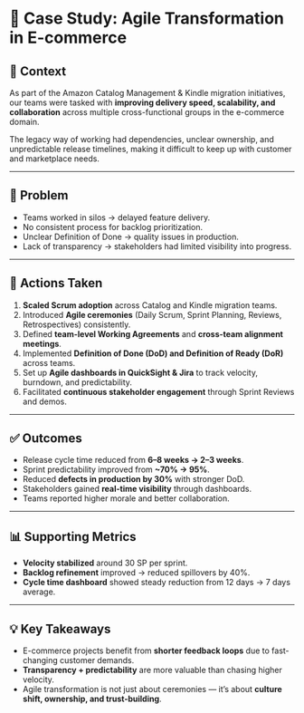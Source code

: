 # 🛒 Case Study: Agile Transformation in E-commerce

## 🎯 Context
As part of the Amazon Catalog Management & Kindle migration initiatives, our teams were tasked with **improving delivery speed, scalability, and collaboration** across multiple cross-functional groups in the e-commerce domain.  

The legacy way of working had dependencies, unclear ownership, and unpredictable release timelines, making it difficult to keep up with customer and marketplace needs.  

---

## 🚩 Problem
- Teams worked in silos → delayed feature delivery.  
- No consistent process for backlog prioritization.  
- Unclear Definition of Done → quality issues in production.  
- Lack of transparency → stakeholders had limited visibility into progress.  

---

## 🔧 Actions Taken
1. **Scaled Scrum adoption** across Catalog and Kindle migration teams.  
2. Introduced **Agile ceremonies** (Daily Scrum, Sprint Planning, Reviews, Retrospectives) consistently.  
3. Defined **team-level Working Agreements** and **cross-team alignment meetings**.  
4. Implemented **Definition of Done (DoD) and Definition of Ready (DoR)** across teams.  
5. Set up **Agile dashboards in QuickSight & Jira** to track velocity, burndown, and predictability.  
6. Facilitated **continuous stakeholder engagement** through Sprint Reviews and demos.  

---

## ✅ Outcomes
- Release cycle time reduced from **6–8 weeks → 2–3 weeks**.  
- Sprint predictability improved from **~70% → 95%**.  
- Reduced **defects in production by 30%** with stronger DoD.  
- Stakeholders gained **real-time visibility** through dashboards.  
- Teams reported higher morale and better collaboration.  

---

## 📊 Supporting Metrics
- **Velocity stabilized** around 30 SP per sprint.  
- **Backlog refinement** improved → reduced spillovers by 40%.  
- **Cycle time dashboard** showed steady reduction from 12 days → 7 days average.  

---

## 💡 Key Takeaways
- E-commerce projects benefit from **shorter feedback loops** due to fast-changing customer demands.  
- **Transparency + predictability** are more valuable than chasing higher velocity.  
- Agile transformation is not just about ceremonies — it’s about **culture shift, ownership, and trust-building**.  
